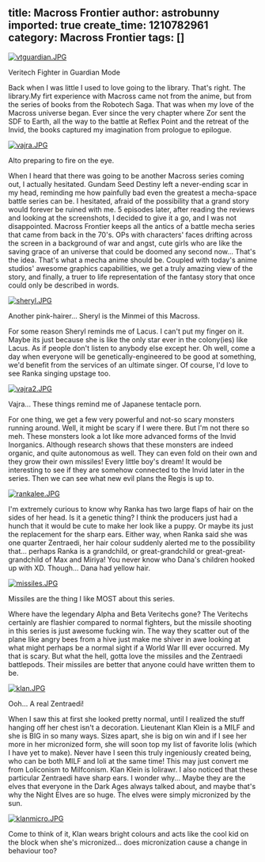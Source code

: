 title: Macross Frontier
author: astrobunny
imported: true
create_time: 1210782961
category: Macross Frontier
tags: []
---
 [![vtguardian.JPG](wp-uploads/2008/05/vtguardian.thumbnail.JPG)](/images/wp-uploads/2008/05/vtguardian.JPG "vtguardian.JPG")  
  
Veritech Fighter in Guardian Mode  
  
Back when I was little I used to love going to the library. That's right. The library.My firt experience with Macross came not from the anime, but from the series of books from the Robotech Saga. That was when my love of the Macross universe began. Ever since the very chapter where Zor sent the SDF to Earth, all the way to the battle at Reflex Point and the retreat of the Invid, the books captured my imagination from prologue to epilogue.  
  
<!--more-->  
  
 [![vajra.JPG](wp-uploads/2008/05/vajra.thumbnail.JPG)](/images/wp-uploads/2008/05/vajra.JPG "vajra.JPG")  
  
Alto preparing to fire on the eye.  
  
When I heard that there was going to be another Macross series coming out, I actually hesitated. Gundam Seed Destiny left a never-ending scar in my head, reminding me how painfully bad even the greatest a mecha-space battle series can be. I hesitated, afraid of the possibility that a grand story would forever be ruined with me. 5 episodes later, after reading the reviews and looking at the screenshots, I decided to give it a go, and I was not disappointed. Macross Frontier keeps all the antics of a battle mecha series that came from back in the 70's. OPs with characters' faces drifting across the screen in a background of war and angst, cute girls who are like the saving grace of an universe that could be doomed any second now... That's the idea. That's what a mecha anime should be. Coupled with today's anime studios' awesome graphics capabilities, we get a truly amazing view of the story, and finally, a truer to life representation of the fantasy story that once could only be described in words.  
  
 [![sheryl.JPG](wp-uploads/2008/05/sheryl.thumbnail.JPG)](/images/wp-uploads/2008/05/sheryl.JPG "sheryl.JPG")  
  
Another pink-hairer... Sheryl is the Minmei of this Macross.  
  
For some reason Sheryl reminds me of Lacus. I can't put my finger on it. Maybe its just because she is like the only star ever in the colony(ies) like Lacus. As if people don't listen to anybody else except her. Oh well, come a day when everyone will be genetically-engineered to be good at something, we'd benefit from the services of an ultimate singer. Of course, I'd love to see Ranka singing upstage too.  
  
 [![vajra2.JPG](wp-uploads/2008/05/vajra2.thumbnail.JPG)](/images/wp-uploads/2008/05/vajra2.JPG "vajra2.JPG")  
  
Vajra... These things remind me of Japanese tentacle porn.  
  
For one thing, we get a few very powerful and not-so scary monsters running around. Well, it might be scary if I were there. But I'm not there so meh. These monsters look a lot like more advanced forms of the Invid Inorganics. Although research shows that these monsters are indeed organic, and quite autonomous as well. They can even fold on their own and they grow their own missiles! Every little boy's dream! It would be interesting to see if they are somehow connected to the Invid later in the series. Then we can see what new evil plans the Regis is up to.  
  
 [![rankalee.JPG](wp-uploads/2008/05/rankalee.thumbnail.JPG)](/images/wp-uploads/2008/05/rankalee.JPG "rankalee.JPG")  
  
I'm extremely curious to know why Ranka has two large flaps of hair on the sides of her head. Is it a genetic thing? I think the producers just had a hunch that it would be cute to make her look like a puppy. Or maybe its just the replacement for the sharp ears. Either way, when Ranka said she was one quarter Zentraedi, her hair colour suddenly alerted me to the possibility that... perhaps Ranka is a grandchild, or great-grandchild or great-great-grandchild of Max and Miriya! You never know who Dana's children hooked up with XD. Though... Dana had yellow hair.  
  
 [![missiles.JPG](wp-uploads/2008/05/missiles.thumbnail.JPG)](/images/wp-uploads/2008/05/missiles.JPG "missiles.JPG")  
  
Missiles are the thing I like MOST about this series.  
  
Where have the legendary Alpha and Beta Veritechs gone? The Veritechs certainly are flashier compared to normal fighters, but the missile shooting in this series is just awesome fucking win. The way they scatter out of the plane like angry bees from a hive just make me shiver in awe looking at what might perhaps be a normal sight if a World War III ever occurred. My that is scary. But what the hell, gotta love the missiles and the Zentraedi battlepods. Their missiles are better that anyone could have written them to be.  
  
 [![klan.JPG](wp-uploads/2008/05/klan.thumbnail.JPG)](/images/wp-uploads/2008/05/klan.JPG "klan.JPG")  
  
Ooh... A real Zentraedi!  
  
When I saw this at first she looked pretty normal, until I realized the stuff hanging off her chest isn't a decoration. Lieutenant Klan Klein is a MILF and she is BIG in so many ways. Sizes apart, she is big on win and if I see her more in her micronized form, she will soon top my list of favorite lolis (which I have yet to make). Never have I seen this truly ingeniously created being, who can be both MILF and loli at the same time! This may just convert me from Loliconism to Milfconism. Klan Klein is lolirawr. I also noticed that these particular Zentraedi have sharp ears. I wonder why... Maybe they are the elves that everyone in the Dark Ages always talked about, and maybe that's why the Night Elves are so huge. The elves were simply micronized by the sun.  
  
 [![klanmicro.JPG](wp-uploads/2008/05/klanmicro.thumbnail.JPG)](/images/wp-uploads/2008/05/klanmicro.JPG "klanmicro.JPG")  
  
Come to think of it, Klan wears bright colours and acts like the cool kid on the block when she's micronized... does micronization cause a change in behaviour too?